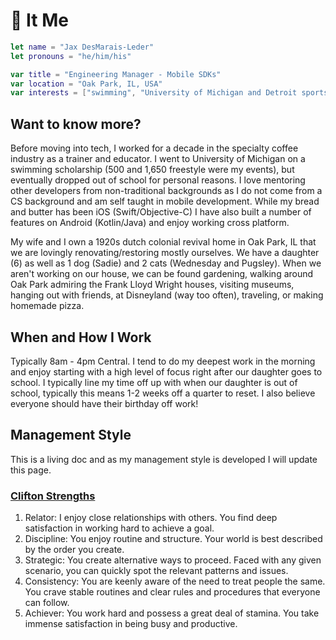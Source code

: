 # 👻 It Me

```swift
let name = "Jax DesMarais-Leder"
let pronouns = "he/him/his"

var title = "Engineering Manager - Mobile SDKs"
var location = "Oak Park, IL, USA"
var interests = ["swimming", "University of Michigan and Detroit sports", "home renovations", "coffee", "tattoos"]
```

## Want to know more?

Before moving into tech, I worked for a decade in the specialty coffee industry as a trainer and educator. I went to University of Michigan on a swimming scholarship (500 and 1,650 freestyle were my events), but eventually dropped out of school for personal reasons. I love mentoring other developers from non-traditional backgrounds as I do not come from a CS background and am self taught in mobile development. While my bread and butter has been iOS (Swift/Objective-C) I have also built a number of features on Android (Kotlin/Java) and enjoy working cross platform.

My wife and I own a 1920s dutch colonial revival home in Oak Park, IL that we are lovingly renovating/restoring mostly ourselves. We have a daughter (6) as well as 1 dog (Sadie) and 2 cats (Wednesday and Pugsley). When we aren't working on our house, we can be found gardening, walking around Oak Park admiring the Frank Lloyd Wright houses, visiting museums, hanging out with friends, at Disneyland (way too often), traveling, or making homemade pizza.

## When and How I Work

Typically 8am - 4pm Central. I tend to do my deepest work in the morning and enjoy starting with a high level of focus right after our daughter goes to school. I typically line my time off up with when our daughter is out of school, typically this means 1-2 weeks off a quarter to reset. I also believe everyone should have their birthday off work!

## Management Style

This is a living doc and as my management style is developed I will update this page.

### [Clifton Strengths]([url](https://www.gallup.com/cliftonstrengths/en/512510/cliftonstrengths-top-5-report.aspx))
1. Relator: I enjoy close relationships with others. You find deep satisfaction in working hard to achieve a goal.
2. Discipline: You enjoy routine and structure. Your world is best described by the order you create.
3. Strategic: You create alternative ways to proceed. Faced with any given scenario, you can quickly spot the relevant patterns and issues.
4. Consistency: You are keenly aware of the need to treat people the same. You crave stable routines and clear rules and procedures that everyone can follow.
5. Achiever: You work hard and possess a great deal of stamina. You take immense satisfaction in being busy and productive.
